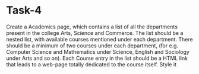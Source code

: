 # Task-4

 Create a Academics page, which contains a list of all the departments
 present in the college Arts, Science and Commerce. The list should be a
 nested list, with available courses mentioned under each department. There
 should be a minimum of two courses under each department, (for e.g.
 Computer Science and Mathematics under Science, English and Sociology
 under Arts and so on). Each Course entry in the list should be a HTML link that
 leads to a web-page totally dedicated to the course itself. Style it
